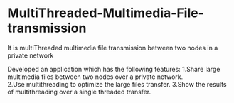 # MultiThreaded-Multimedia-File-transmission

It is multiThreaded multimedia file transmission between two nodes in a private network

Developed an application which has the following features:
1.Share large multimedia files between two nodes over a private network.  
2.Use multithreading to optimize the large files transfer. 
3.Show the results of multithreading over a single threaded transfer.
